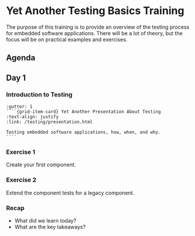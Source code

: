 # Yet Another Testing Basics Training

The purpose of this training is to provide an overview of the testing process for embedded software applications.
There will be a lot of theory, but the focus will be on practical examples and exercises.

## Agenda

## Day 1

### Introduction to Testing

`````{grid} 1
:gutter: 1
````{grid-item-card} Yet Another Presentation About Testing
:text-align: justify
:link: /testing/presentation.html

Testing embedded software applications, how, when, and why.
````
`````

### Exercise 1

Create your first component.

### Exercise 2

Extend the component tests for a legacy component.

### Recap

- What did we learn today?
- What are the key takeaways?
